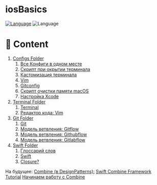 # iosBasics

[![Language](https://img.shields.io/badge/Language-Swift-brightgreen)]()
![Language](https://img.shields.io/badge/Language-Swift-green&logo=Swift.svg)

# 📝 Content

1.  [Configs Folder](/Configs)
    1. [Все Конфиги в одном месте](/Configs/AllStartingConfigs.md)
    2. [Скрипт при окрытии терминала](/Configs/openTerminalScript.md)
    3. [Кастомизация терминала](/Configs/Terminal%2BiTerm2/HowToUseCustomProfileFiles.md)
    4. [Vim](/Configs/vimrc.md)
    5. [Gitconfig](/Configs/gitconfig.md)
    6. [Скрипт очистки памяти macOS](/Configs/CleanUpMac.sh)
    7. [Настройка Xcode](/Configs/XcodeSettingShortcutsDebugging.md)
2. [Terminal Folder](/Terminal)
    1. [Terminal](/Terminal/Terminal.md) 
    2. [Редактор кода: Vim](/Terminal/TextEditors.md)
3. [Git Folder](/Git)
    1.  [Git](/Git/Git.md)
    2.  [Модель ветвления: Gitflow](/Git/Gitflow.md)
    3.  [Модель ветвления: Githubflow](/Git/Githubflow.md)
    4.  [Модель ветвления: Gitlabflow](/Git/Gitlabflow.md)
4. [Swift Folder](/Swift)
    1. [Глоссарий слов](/Swift/Glossary.md)
    2. [Swift](/Swift/Swift.md)
    3. [Closure?]()


На будущее:
[Combine (в DesignPatterns):](https://heckj.github.io/swiftui-notes/#download-the-project)
[Swift Combine Framework Tutorial](https://www.vadimbulavin.com/swift-combine-framework-tutorial-getting-started/)
[Начинаем работу с Combine](https://apptractor.ru/info/articles/combine-tutorial-1.html)
